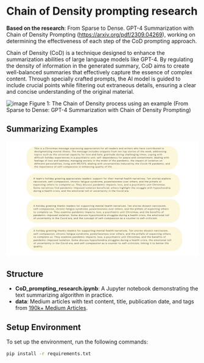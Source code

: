 # Chain of Density prompting research
**Based on the research**: From Sparse to Dense. GPT-4 Summarization with Chain of Density Prompting (https://arxiv.org/pdf/2309.04269), working on determining the effectiveness of each step of the CoD prompting approach. 

Chain of Density (CoD) is a technique designed to enhance the summarization abilities of large language models like GPT-4. By regulating the density of information in the generated summary, CoD aims to create well-balanced summaries that effectively capture the essence of complex content. Through specially crafted prompts, the AI model is guided to include crucial points while filtering out extraneous details, ensuring a clear and concise understanding of the original material.

![image](https://github.com/user-attachments/assets/cef4a7fb-f6a5-4080-be76-3d8242f566c6)
Figure 1: The Chain of Density process using an example (From Sparse to Dense: GPT-4 Summarization with Chain of Density Prompting) 

## Summarizing Examples

<img src="data/5323551520773497152.jpg" width="800">

## Structure
- **CoD_prompting_research.ipynb**: A Jupyter notebook demonstrating the text summarizing algorithm in practice.
- **data**: Medium articles with text content, title, publication date, and tags from [190k+ Medium Articles](https://www.kaggle.com/datasets/fabiochiusano/medium-articles).

## Setup Environment

To set up the environment, run the following commands:

```bash
pip install -r requirements.txt
